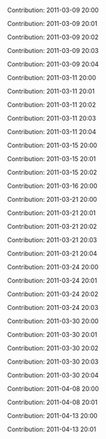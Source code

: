 Contribution: 2011-03-09 20:00

Contribution: 2011-03-09 20:01

Contribution: 2011-03-09 20:02

Contribution: 2011-03-09 20:03

Contribution: 2011-03-09 20:04

Contribution: 2011-03-11 20:00

Contribution: 2011-03-11 20:01

Contribution: 2011-03-11 20:02

Contribution: 2011-03-11 20:03

Contribution: 2011-03-11 20:04

Contribution: 2011-03-15 20:00

Contribution: 2011-03-15 20:01

Contribution: 2011-03-15 20:02

Contribution: 2011-03-16 20:00

Contribution: 2011-03-21 20:00

Contribution: 2011-03-21 20:01

Contribution: 2011-03-21 20:02

Contribution: 2011-03-21 20:03

Contribution: 2011-03-21 20:04

Contribution: 2011-03-24 20:00

Contribution: 2011-03-24 20:01

Contribution: 2011-03-24 20:02

Contribution: 2011-03-24 20:03

Contribution: 2011-03-30 20:00

Contribution: 2011-03-30 20:01

Contribution: 2011-03-30 20:02

Contribution: 2011-03-30 20:03

Contribution: 2011-03-30 20:04

Contribution: 2011-04-08 20:00

Contribution: 2011-04-08 20:01

Contribution: 2011-04-13 20:00

Contribution: 2011-04-13 20:01

